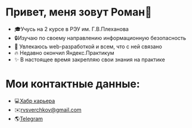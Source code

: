 Привет, меня зовут Роман👋
==========================
- 🎓Учусь на 2 курсе в РЭУ им. Г.В.Плеханова
- 🔒Изучаю по своему направлению информационную безопасность
- 👀 Увлекаюсь web-разработкой и всем, что с ней связано
- 🔥 Недавно окончил Яндекс.Практикум
- ✨ В настоящее время закрепляю свои знания на практике

Мои контактные данные:
==================================
- 💻[Хабр карьера](https://career.habr.com/rvsverchkov)
- ✉️rvsverchkov@gmail.com
- 🌎[Telegram](https://t.me/rvsverchkov)
